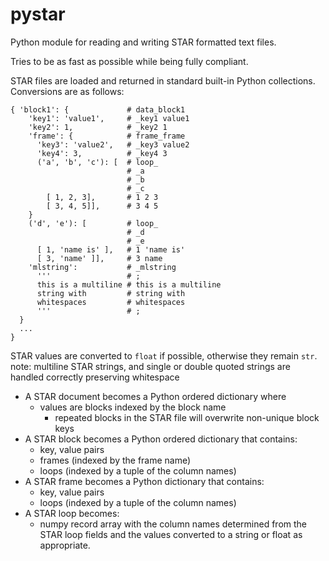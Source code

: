 # pystar
Python module for reading and writing STAR formatted text files.

Tries to be as fast as possible while being fully compliant.

STAR files are loaded and returned in standard built-in Python collections.  Conversions are as follows:

```
{ 'block1': {             # data_block1
    'key1': 'value1',     # _key1 value1
    'key2': 1,            # _key2 1
    'frame': {            # frame_frame
      'key3': 'value2',   # _key3 value2
      'key4': 3,          # _key4 3
      ('a', 'b', 'c'): [  # loop_
                          # _a
                          # _b
                          # _c
        [ 1, 2, 3],       # 1 2 3
        [ 3, 4, 5]],      # 3 4 5
    }
    ('d', 'e'): [         # loop_
                          # _d
                          # _e
      [ 1, 'name is' ],   # 1 'name is'
      [ 3, 'name' ]],     # 3 name
    'mlstring':           # _mlstring
      '''                 # ;
      this is a multiline # this is a multiline 
      string with         # string with
      whitespaces         # whitespaces
      '''                 # ;
  }
  ...
}
```

STAR values are converted to `float` if possible, otherwise they remain `str`.
  note: multiline STAR strings, and single or double quoted strings are handled correctly preserving whitespace

* A STAR document becomes a Python ordered dictionary where
  * values are blocks indexed by the block name
    * repeated blocks in the STAR file will overwrite non-unique block keys 
* A STAR block becomes a Python ordered dictionary that contains:
  * key, value pairs
  * frames (indexed by the frame name)
  * loops  (indexed by a tuple of the column names)
* A STAR frame becomes a Python dictionary that contains:
  * key, value pairs
  * loops (indexed by a tuple of the column names)
* A STAR loop becomes:
  * numpy record array with the column names determined from the STAR loop fields
    and the values converted to a string or float as appropriate.
